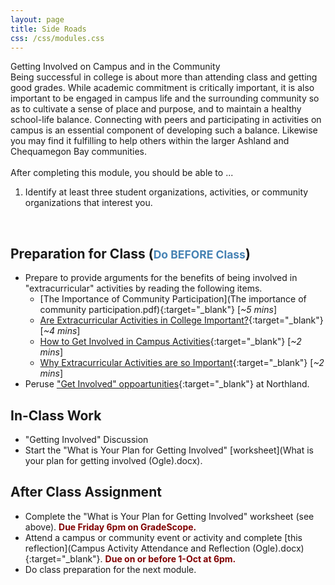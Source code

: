 ```yaml
---
layout: page
title: Side Roads
css: /css/modules.css
---
```


<div class="panel-group">
  <div class="panel panel-primary">
    <div class="panel-heading">Getting Involved on Campus and in the Community</div>
    <div class="panel-body">Being successful in college is about more than attending class and getting good grades. While academic commitment is critically important, it is also important to be engaged in campus life and the surrounding community so as to cultivate a sense of place and purpose, and to maintain a healthy school-life balance. Connecting with peers and participating in activities on campus is an essential component of developing such a balance. Likewise you may find it fulfilling to help others within the larger Ashland and Chequamegon Bay communities.
<br><br>
After completing this module, you should be able to ...

<ol>
  <li>Identify at least three student organizations, activities, or community organizations that interest you.</li>
</ol>
    </div>
  </div>
</div>

&nbsp;

## Preparation for Class (<span style="font-size:smaller; color:SteelBlue;">Do BEFORE Class</span>)

* Prepare to provide arguments for the benefits of being involved in "extracurricular" activities by reading the following items.
    * [The Importance of Community Participation](The importance of community participation.pdf){:target="_blank"} [*~5 mins*]
    * [Are Extracurricular Activities in College Important?](https://www.bachelorsdegreecenter.org/are-extracurricular-activities-in-college-important/){:target="_blank"} [*~4 mins*]
    * [How to Get Involved in Campus Activities](https://thebestschools.org/magazine/how-to-get-involved-in-campus-activities/){:target="_blank"} [*~2 mins*]
    * [Why Extracurricular Activities are so Important](https://mountainheightsacademy.org/why-extracurricular-activities-are-so-important/){:target="_blank"} [*~2 mins*]
* Peruse ["Get Involved" oppoartunities](https://www.northland.edu/campus-life/get-involved/){:target="_blank"} at Northland.

## In-Class Work

* "Getting Involved" Discussion
* Start the "What is Your Plan for Getting Involved" [worksheet](What is your plan for getting involved (Ogle).docx).

## After Class Assignment

* Complete the "What is Your Plan for Getting Involved" worksheet (see above). <span style="color:Maroon; font-weight:bold;">Due Friday 6pm on GradeScope.</span>
* Attend a campus or community event or activity and complete [this reflection](Campus Activity Attendance and Reflection (Ogle).docx){:target="_blank"}. <span style="color:Maroon; font-weight:bold;">Due on or before 1-Oct at 6pm.</span>
* Do class preparation for the next module.

